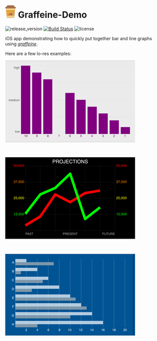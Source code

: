 # ![Graffeine](docs/icon.png) Graffeine-Demo

![release_version](https://img.shields.io/github/tag/quickthyme/graffeine-demo.svg?label=release)
[![Build Status](https://travis-ci.com/quickthyme/graffeine-demo.svg?branch=master)](https://travis-ci.com/quickthyme/graffeine-demo)
![license](https://img.shields.io/github/license/quickthyme/graffeine-demo.svg?color=black)


iOS app demonstrating how to quickly put together bar and line graphs using *[graffeine](https://github.com/quickthyme/graffeine)*.

Here are a few lo-res examples:

![sample_1](docs/sample_1.png)
 
 <br />

![sample_2](docs/sample_2.png)
 
 <br />

![sample_3](docs/sample_3.png)
 
 <br />

